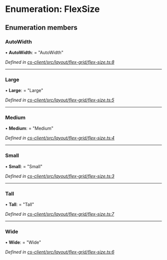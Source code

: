 # Enumeration: FlexSize

## Enumeration members

###  AutoWidth

• **AutoWidth**: = "AutoWidth"

*Defined in [cs-client/src/layout/flex-grid/flex-size.ts:8](https://github.com/RichardHovenkamp/csnext/blob/0e0b9b29/packages/cs-client/src/layout/flex-grid/flex-size.ts#L8)*

___

###  Large

• **Large**: = "Large"

*Defined in [cs-client/src/layout/flex-grid/flex-size.ts:5](https://github.com/RichardHovenkamp/csnext/blob/0e0b9b29/packages/cs-client/src/layout/flex-grid/flex-size.ts#L5)*

___

###  Medium

• **Medium**: = "Medium"

*Defined in [cs-client/src/layout/flex-grid/flex-size.ts:4](https://github.com/RichardHovenkamp/csnext/blob/0e0b9b29/packages/cs-client/src/layout/flex-grid/flex-size.ts#L4)*

___

###  Small

• **Small**: = "Small"

*Defined in [cs-client/src/layout/flex-grid/flex-size.ts:3](https://github.com/RichardHovenkamp/csnext/blob/0e0b9b29/packages/cs-client/src/layout/flex-grid/flex-size.ts#L3)*

___

###  Tall

• **Tall**: = "Tall"

*Defined in [cs-client/src/layout/flex-grid/flex-size.ts:7](https://github.com/RichardHovenkamp/csnext/blob/0e0b9b29/packages/cs-client/src/layout/flex-grid/flex-size.ts#L7)*

___

###  Wide

• **Wide**: = "Wide"

*Defined in [cs-client/src/layout/flex-grid/flex-size.ts:6](https://github.com/RichardHovenkamp/csnext/blob/0e0b9b29/packages/cs-client/src/layout/flex-grid/flex-size.ts#L6)*
